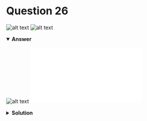 # Question 26
![alt text](../ques-ref-26-30.png)
![alt text](q26.png)

<details open>
<summary><b>Answer</b></summary>

![alt text](a26.svg)
![alt text](a26.py)
</details>

<details>
<summary><b>Solution</b></summary>

![alt text](s26.png)
</details>
